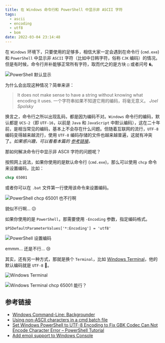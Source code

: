 ```yaml
---
title: 在 Windows 命令行和 PowerShell 中显示非 ASCII 字符
tags:
  - ascii
  - encoding
  - utf8
  - bom
date: 2022-03-04 23:14:48
---
```


在 `Windows` 环境下，只要使用的足够多，相信大家一定会遇到在命令行 (`cmd.exe`) 和 `PowerShell` 中显示非 `ASCII` 字符（比如中日韩字符，俗称 `CJK` 编码）的情况。但是有时候，命令行并补能够正常所有字符，取而代之的是方块 `□` 或者问号 `�`。

![PowerShell 默认显示](/img/display-non-ASCII-characters-in-Windows-command-and-PowerShell/ps-default.png)

为什么会出现这种情况？简单来讲：

> It does not make sense to have a string without knowing what encoding it uses. <ZLink link="https://www.joelonsoftware.com/2003/10/08/the-absolute-minimum-every-software-developer-absolutely-positively-must-know-about-unicode-and-character-sets-no-excuses/"/>
> 一个字符串如果不知道它用的编码，将毫无意义。
> <cite>Joel Spolsky</cite>

换言之，命令行之所以出现乱码，都是因为编码不对。`Windows` 命令行的编码，默认都是 `UCS-2`（即 `UTF-16`，以前是 `Java` 和 `JavaScript` 中默认编码），这在二十年前，是相当常见的编码，基本上不会存在什么问题。但随着互联网的流行，`UTF-8` 编码变得越来越流行，使用 `UTF-8` 编码存储的文件也越来越普遍，这就有冲突了。*如果感兴趣，可以看看本篇的 [参考链接](#参考链接)。*

那如何解决命令行中显示非 ASCII 字符的问题呢？

按照网上说法，如果你使用的是默认命令行 (`cmd.exe`)，那么可以使用 `chcp` 命令来设置编码，比如：

``` bat
chcp 65001
```

或者你可以在 `.bat` 文件第一行使用该命令来设置编码。

![PowerShell chcp 65001 也不行啊](/img/display-non-ASCII-characters-in-Windows-command-and-PowerShell/ps-with-chcp-65001.png)

貌似不行啊… 😕

如果你使用的是 `PowerShell`，那需要使用 `-Encoding` 参数，指定编码格式。

```
$PSDefaultParameterValues['*:Encoding'] = 'utf8'
```

![PowerShell 设置编码](/img/display-non-ASCII-characters-in-Windows-command-and-PowerShell/ps-set-encoding.png)

emmm… 还是不行… 😢

其实，还有另一种方式，那就是换个 `Terminal`，比如 [Windows Terminal](https://docs.microsoft.com/en-us/windows/terminal/)，他的默认编码就是 `UTF-8` 🙂。

![Windows Terminal](/img/display-non-ASCII-characters-in-Windows-command-and-PowerShell/windows-terminal-default.png)

![Windows Terminal chcp 65001 能行？](/img/display-non-ASCII-characters-in-Windows-command-and-PowerShell/windows-terminal-with-chcp-65001.png)

## 参考链接

- [Windows Command-Line: Backgrounder](https://devblogs.microsoft.com/commandline/windows-command-line-backgrounder/)
- [Using non-ASCII characters in a cmd batch file](https://stackoverflow.com/questions/18813495/using-non-ascii-characters-in-a-cmd-batch-file)
- [Set Windows PowerShell to UTF-8 Encoding to Fix GBK Codec Can Not Encode Character Error – PowerShell Tutorial](https://www.tutorialexample.com/set-windows-powershell-to-utf-8-encoding-to-fix-gbk-codec-can-not-encode-character-error-powershell-tutorial)
- [Add emoji support to Windows Console](https://github.com/Microsoft/Terminal/issues/190)
